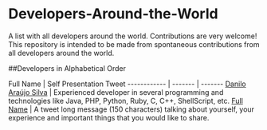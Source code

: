 # Developers-Around-the-World

A list with all developers around the world.
Contributions are very welcome!
This repository is intended to be made from spontaneous contributions from all developers around the world.

##Developers in Alphabetical Order

Full Name | Self Presentation Tweet
------------ | ------- | -------
<a href="https://docs.google.com/document/d/1jcflnEmzOL6t-LWoXQrx0mbNNaSoyA8n9F30msUXMuc" target="_blank">Danilo Araújo Silva</a> | Experienced developer in several programming and technologies like Java, PHP, Python, Ruby, C, C++, ShellScript, etc.
<a href="https://external-link-to-your-profile-or-website" target="_blank">Full Name</a> | A tweet long message (150 characters) talking about yourself, your experience and important things that you would like to share.
